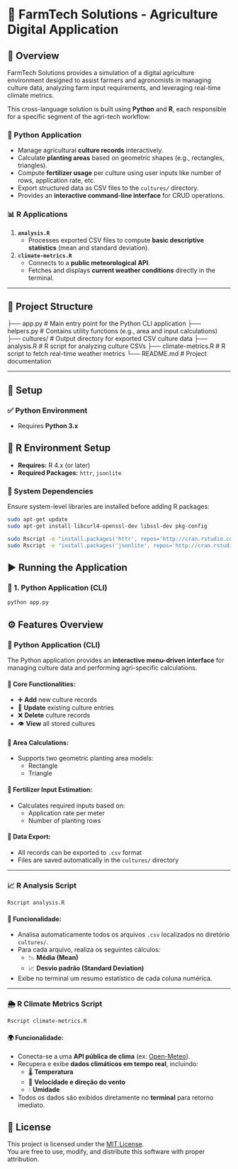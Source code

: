 # 🌾 FarmTech Solutions - Agriculture Digital Application

## 🚀 Overview

FarmTech Solutions provides a simulation of a digital agriculture environment designed to assist farmers and agronomists in managing culture data, analyzing farm input requirements, and leveraging real-time climate metrics.

This cross-language solution is built using **Python** and **R**, each responsible for a specific segment of the agri-tech workflow:

### 🔧 Python Application
- Manage agricultural **culture records** interactively.
- Calculate **planting areas** based on geometric shapes (e.g., rectangles, triangles).
- Compute **fertilizer usage** per culture using user inputs like number of rows, application rate, etc.
- Export structured data as CSV files to the `cultures/` directory.
- Provides an **interactive command-line interface** for CRUD operations.

### 📊 R Applications
1. **`analysis.R`**
   - Processes exported CSV files to compute **basic descriptive statistics** (mean and standard deviation).
2. **`climate-metrics.R`**
   - Connects to a **public meteorological API**.
   - Fetches and displays **current weather conditions** directly in the terminal.

---

## 📁 Project Structure

├── app.py # Main entry point for the Python CLI application
├── helpers.py # Contains utility functions (e.g., area and input calculations)
├── cultures/ # Output directory for exported CSV culture data
├── analysis.R # R script for analyzing culture CSVs
├── climate-metrics.R # R script to fetch real-time weather metrics
└── README.md # Project documentation


---

## 🔧 Setup

### ✅ Python Environment
- Requires **Python 3.x**

## 🧪 R Environment Setup

- **Requires:** R 4.x (or later)
- **Required Packages:** `httr`, `jsonlite`

### 🔧 System Dependencies
Ensure system-level libraries are installed before adding R packages:

```bash
sudo apt-get update
sudo apt-get install libcurl4-openssl-dev libssl-dev pkg-config

sudo Rscript -e "install.packages('httr', repos='http://cran.rstudio.com/')"
sudo Rscript -e "install.packages('jsonlite', repos='http://cran.rstudio.com/')"
```


## ▶️ Running the Application

### 🐍 1. Python Application (CLI)

```bash
python app.py
```

## ⚙️ Features Overview

### 🐍 Python Application (CLI)

The Python application provides an **interactive menu-driven interface** for managing culture data and performing agri-specific calculations.

#### 🧰 Core Functionalities:
- ➕ **Add** new culture records
- 🔄 **Update** existing culture entries
- ❌ **Delete** culture records
- 👁️ **View** all stored cultures

#### 📐 Area Calculations:
- Supports two geometric planting area models:
  - Rectangle
  - Triangle

#### 🌾 Fertilizer Input Estimation:
- Calculates required inputs based on:
  - Application rate per meter
  - Number of planting rows

#### 💾 Data Export:
- All records can be exported to `.csv` format
- Files are saved automatically in the `cultures/` directory

---

### 📈 R Analysis Script

```bash
Rscript analysis.R
```
#### 🔧 Funcionalidade:
- Analisa automaticamente todos os arquivos `.csv` localizados no diretório `cultures/`.
- Para cada arquivo, realiza os seguintes cálculos:
  - 📉 **Média (Mean)**
  - 📈 **Desvio padrão (Standard Deviation)**
- Exibe no terminal um resumo estatístico de cada coluna numérica.

---

### 🌦 R Climate Metrics Script

```bash
Rscript climate-metrics.R
```
#### 🌍 Funcionalidade:

- Conecta-se a uma **API pública de clima** (ex: [Open-Meteo](https://open-meteo.com)).
- Recupera e exibe **dados climáticos em tempo real**, incluindo:
  - 🌡 **Temperatura**
  - 💨 **Velocidade e direção do vento**
  - 💧 **Umidade**
- Todos os dados são exibidos diretamente no **terminal** para retorno imediato.

## 📄 License

This project is licensed under the [MIT License](https://opensource.org/licenses/MIT).  
You are free to use, modify, and distribute this software with proper attribution.
